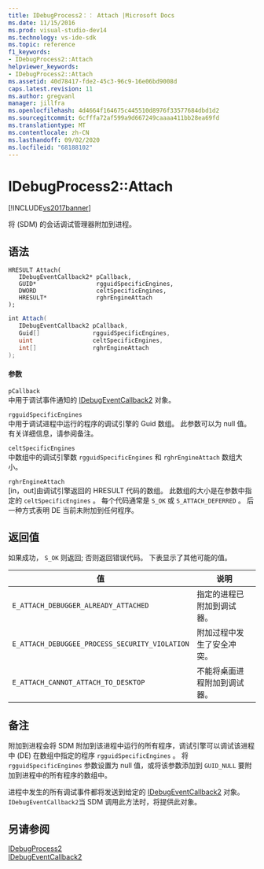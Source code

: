 ```yaml
---
title: IDebugProcess2：： Attach |Microsoft Docs
ms.date: 11/15/2016
ms.prod: visual-studio-dev14
ms.technology: vs-ide-sdk
ms.topic: reference
f1_keywords:
- IDebugProcess2::Attach
helpviewer_keywords:
- IDebugProcess2::Attach
ms.assetid: 40d78417-fde2-45c3-96c9-16e06bd9008d
caps.latest.revision: 11
ms.author: gregvanl
manager: jillfra
ms.openlocfilehash: 4d4664f164675c445510d8976f33577684dbd1d2
ms.sourcegitcommit: 6cfffa72af599a9d667249caaaa411bb28ea69fd
ms.translationtype: MT
ms.contentlocale: zh-CN
ms.lasthandoff: 09/02/2020
ms.locfileid: "68188102"
---
```

# <a name="idebugprocess2attach"></a>IDebugProcess2::Attach
[!INCLUDE[vs2017banner](../../../includes/vs2017banner.md)]

将 (SDM) 的会话调试管理器附加到进程。  
  
## <a name="syntax"></a>语法  
  
```cpp#  
HRESULT Attach(   
   IDebugEventCallback2* pCallback,  
   GUID*                 rgguidSpecificEngines,  
   DWORD                 celtSpecificEngines,  
   HRESULT*              rghrEngineAttach  
);  
```  
  
```csharp  
int Attach(   
   IDebugEventCallback2 pCallback,  
   Guid[]               rgguidSpecificEngines,  
   uint                 celtSpecificEngines,  
   int[]                rghrEngineAttach  
);  
```  
  
#### <a name="parameters"></a>参数  
 `pCallback`  
 中用于调试事件通知的 [IDebugEventCallback2](../../../extensibility/debugger/reference/idebugeventcallback2.md) 对象。  
  
 `rgguidSpecificEngines`  
 中用于调试进程中运行的程序的调试引擎的 Guid 数组。 此参数可以为 null 值。 有关详细信息，请参阅备注。  
  
 `celtSpecificEngines`  
 中数组中的调试引擎数 `rgguidSpecificEngines` 和 `rghrEngineAttach` 数组大小。  
  
 `rghrEngineAttach`  
 [in，out]由调试引擎返回的 HRESULT 代码的数组。 此数组的大小是在参数中指定的 `celtSpecificEngines` 。 每个代码通常是 `S_OK` 或 `S_ATTACH_DEFERRED` 。 后一种方式表明 DE 当前未附加到任何程序。  
  
## <a name="return-value"></a>返回值  
 如果成功， `S_OK` 则返回; 否则返回错误代码。 下表显示了其他可能的值。  
  
|值|说明|  
|-----------|-----------------|  
|`E_ATTACH_DEBUGGER_ALREADY_ATTACHED`|指定的进程已附加到调试器。|  
|`E_ATTACH_DEBUGGEE_PROCESS_SECURITY_VIOLATION`|附加过程中发生了安全冲突。|  
|`E_ATTACH_CANNOT_ATTACH_TO_DESKTOP`|不能将桌面进程附加到调试器。|  
  
## <a name="remarks"></a>备注  
 附加到进程会将 SDM 附加到该进程中运行的所有程序，调试引擎可以调试该进程中 (DE) 在数组中指定的程序 `rgguidSpecificEngines` 。 将 `rgguidSpecificEngines` 参数设置为 null 值，或将该参数添加到 `GUID_NULL` 要附加到进程中的所有程序的数组中。  
  
 进程中发生的所有调试事件都将发送到给定的 [IDebugEventCallback2](../../../extensibility/debugger/reference/idebugeventcallback2.md) 对象。 `IDebugEventCallback2`当 SDM 调用此方法时，将提供此对象。  
  
## <a name="see-also"></a>另请参阅  
 [IDebugProcess2](../../../extensibility/debugger/reference/idebugprocess2.md)   
 [IDebugEventCallback2](../../../extensibility/debugger/reference/idebugeventcallback2.md)
